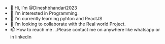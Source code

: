 - 👋 Hi, I’m @Dineshbhandari2023
- 👀 I’m interested in Programming.
- 🌱 I’m currently learning pyhton and ReactJS
- 💞️ I’m looking to collaborate with the Real world Project.
- 📫 How to reach me ...Please contact me on anywhere like whatsapp or in linkedin

<!---
Dineshbhandari2023/Dineshbhandari2023 is a ✨ special ✨ repository because its `README.md` (this file) appears on your GitHub profile.
You can click the Preview link to take a look at your changes.
--->
